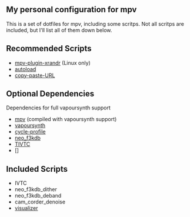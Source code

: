 My personal configuration for mpv
--------------------
This is a set of dotfiles for mpv, including some scritps. Not all scritps are included, but I'll list all of them down below.

Recommended Scripts
--------------------
- [mpv-plugin-xrandr](https://gitlab.com/lvml/mpv-plugin-xrandr) (Linux only)
- [autoload](https://github.com/LightArrowsEXE/dotfiles/blob/master/mpv/.config/mpv/scripts/autoload.lua)
- [copy-paste-URL](https://github.com/zenyd/mpv-scripts/blob/master/copy-paste-URL.lua)

Optional Dependencies
--------------------
Dependencies for full vapoursynth support
- [mpv](https://github.com/mpv-player/mpv) (compiled with vapoursynth support)
- [vapoursynth](https://github.com/vapoursynth/vapoursynth)
- [cycle-profile](https://github.com/LightArrowsEXE/dotfiles/blob/master/mpv/.config/mpv/scripts/cycle-profile.lua)
- [neo_f3kdb](https://github.com/HomeOfAviSynthPlusEvolution/neo_f3kdb)
- [TIVTC](https://github.com/dubhater/vapoursynth-tivtc)
- []

Included Scripts
--------------------
- IVTC
- neo_f3kdb_dither
- neo_f3kdb_deband
- cam_corder_denoise
- [visualizer](https://github.com/DonCanjas/mpv-visualizer)
